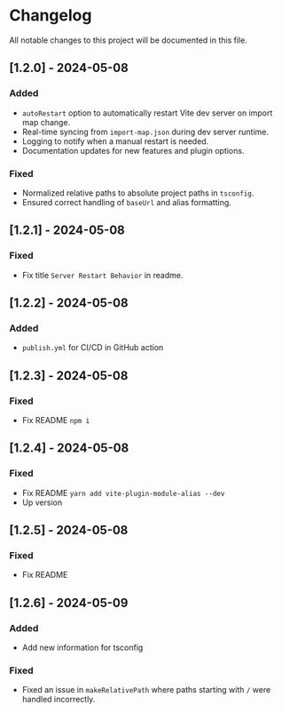 # Changelog

All notable changes to this project will be documented in this file.

## [1.2.0] - 2024-05-08

### Added

- `autoRestart` option to automatically restart Vite dev server on import map change.
- Real-time syncing from `import-map.json` during dev server runtime.
- Logging to notify when a manual restart is needed.
- Documentation updates for new features and plugin options.

### Fixed

- Normalized relative paths to absolute project paths in `tsconfig`.
- Ensured correct handling of `baseUrl` and alias formatting.

## [1.2.1] - 2024-05-08

### Fixed

- Fix title `Server Restart Behavior` in readme.

## [1.2.2] - 2024-05-08

### Added

- `publish.yml` for CI/CD in GitHub action

## [1.2.3] - 2024-05-08

### Fixed

- Fix README `npm i`

## [1.2.4] - 2024-05-08

### Fixed

- Fix README `yarn add vite-plugin-module-alias --dev`
- Up version

## [1.2.5] - 2024-05-08

### Fixed

- Fix README

## [1.2.6] - 2024-05-09

### Added

- Add new information for tsconfig

### Fixed

- Fixed an issue in `makeRelativePath` where paths starting with `/` were handled incorrectly.
